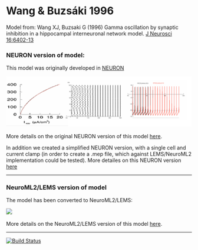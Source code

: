 # Wang & Buzsáki 1996

Model from: Wang XJ, Buzsaki G (1996) Gamma oscillation by synaptic inhibition in a hippocampal interneuronal network model. [J Neurosci 16:6402-13](http://www.jneurosci.org/content/16/20/6402.full)

### NEURON version of model:

This model was originally developed in [NEURON](https://www.neuron.yale.edu/neuron/)

![](https://raw.githubusercontent.com/OpenSourceBrain/WangBuzsaki1996/master/ModelDB_NEURON/WangBuzsaki96_original.png)

More details on the original NEURON version of this model [here](https://github.com/OpenSourceBrain/WangBuzsaki1996/tree/master/ModelDB_NEURON).

In addition we created a simplified NEURON version, with a single cell and current clamp (in order to create a .mep file, which against LEMS/NeuroML2 implementation could be tested). More detailes on this NEURON version [here](https://github.com/OpenSourceBrain/WangBuzsaki1996/tree/master/NEURON)

-------------------------------------------------------------------------------------------------------------------------------

### NeuroML2/LEMS version of model

The model has been converted to NeuroML2/LEMS:

![](https://raw.githubusercontent.com/OpenSourceBrain/WangBuzsaki1996/master/ModelDB_NEURON/WangBuzsaki96_neuroml2.png)

More details on the NeuroML2/LEMS version of this model [here](https://github.com/OpenSourceBrain/WangBuzsaki1996/tree/master/NeuroML2/LEMS_ComponentType).

-------------------------------------------------------------------------------------------------------------------------------

[![Build Status](https://travis-ci.org/OpenSourceBrain/WangBuzsaki1996.svg?branch=master)](https://travis-ci.org/OpenSourceBrain/WangBuzsaki1996)
